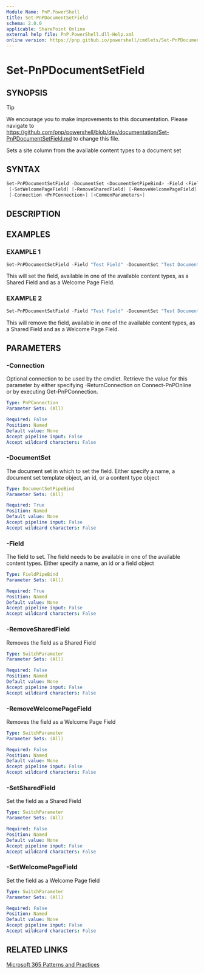 ```yaml
---
Module Name: PnP.PowerShell
title: Set-PnPDocumentSetField
schema: 2.0.0
applicable: SharePoint Online
external help file: PnP.PowerShell.dll-Help.xml
online version: https://pnp.github.io/powershell/cmdlets/Set-PnPDocumentSetField.html
---
```

 
# Set-PnPDocumentSetField

## SYNOPSIS

> [!TIP]
> We encourage you to make improvements to this documentation. Please navigate to https://github.com/pnp/powershell/blob/dev/documentation/Set-PnPDocumentSetField.md to change this file.

Sets a site column from the available content types to a document set

## SYNTAX

```powershell
Set-PnPDocumentSetField -DocumentSet <DocumentSetPipeBind> -Field <FieldPipeBind> [-SetSharedField]
 [-SetWelcomePageField] [-RemoveSharedField] [-RemoveWelcomePageField] 
 [-Connection <PnPConnection>] [<CommonParameters>]
```

## DESCRIPTION

## EXAMPLES

### EXAMPLE 1
```powershell
Set-PnPDocumentSetField -Field "Test Field" -DocumentSet "Test Document Set" -SetSharedField -SetWelcomePageField
```

This will set the field, available in one of the available content types, as a Shared Field and as a Welcome Page Field.

### EXAMPLE 2
```powershell
Set-PnPDocumentSetField -Field "Test Field" -DocumentSet "Test Document Set" -RemoveSharedField -RemoveWelcomePageField
```

This will remove the field, available in one of the available content types, as a Shared Field and as a Welcome Page Field.

## PARAMETERS

### -Connection
Optional connection to be used by the cmdlet. Retrieve the value for this parameter by either specifying -ReturnConnection on Connect-PnPOnline or by executing Get-PnPConnection.

```yaml
Type: PnPConnection
Parameter Sets: (All)

Required: False
Position: Named
Default value: None
Accept pipeline input: False
Accept wildcard characters: False
```

### -DocumentSet
The document set in which to set the field. Either specify a name, a document set template object, an id, or a content type object

```yaml
Type: DocumentSetPipeBind
Parameter Sets: (All)

Required: True
Position: Named
Default value: None
Accept pipeline input: False
Accept wildcard characters: False
```

### -Field
The field to set. The field needs to be available in one of the available content types. Either specify a name, an id or a field object

```yaml
Type: FieldPipeBind
Parameter Sets: (All)

Required: True
Position: Named
Default value: None
Accept pipeline input: False
Accept wildcard characters: False
```

### -RemoveSharedField
Removes the field as a Shared Field

```yaml
Type: SwitchParameter
Parameter Sets: (All)

Required: False
Position: Named
Default value: None
Accept pipeline input: False
Accept wildcard characters: False
```

### -RemoveWelcomePageField
Removes the field as a Welcome Page Field

```yaml
Type: SwitchParameter
Parameter Sets: (All)

Required: False
Position: Named
Default value: None
Accept pipeline input: False
Accept wildcard characters: False
```

### -SetSharedField
Set the field as a Shared Field

```yaml
Type: SwitchParameter
Parameter Sets: (All)

Required: False
Position: Named
Default value: None
Accept pipeline input: False
Accept wildcard characters: False
```

### -SetWelcomePageField
Set the field as a Welcome Page field

```yaml
Type: SwitchParameter
Parameter Sets: (All)

Required: False
Position: Named
Default value: None
Accept pipeline input: False
Accept wildcard characters: False
```



## RELATED LINKS

[Microsoft 365 Patterns and Practices](https://aka.ms/m365pnp)

